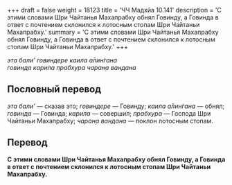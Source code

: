 +++
draft = false
weight = 18123
title = 'ЧЧ Мадхйа 10.141'
description = 'С этими словами Шри Чайтанья Махапрабху обнял Говинду, а Говинда в ответ с почтением склонился к лотосным стопам Шри Чайтаньи Махапрабху.'
summary = 'С этими словами Шри Чайтанья Махапрабху обнял Говинду, а Говинда в ответ с почтением склонился к лотосным стопам Шри Чайтаньи Махапрабху.'
+++

_эта бали’ говиндере каила а̄лин̇гана  
говинда карила прабхура чаран̣а вандана_

## Пословный перевод

_эта_ _бали’_ — сказав это; _говиндере_ — Говинду; _каила_ _а̄лин̇гана_ — обнял; _говинда_ — Говинда; _карила_ — совершил; _прабхура_ — Господа Шри Чайтаньи Махапрабху; _чаран̣а_ _вандана_ — поклон лотосным стопам.

## Перевод

**С этими словами Шри Чайтанья Махапрабху обнял Говинду, а Говинда в ответ с почтением склонился к лотосным стопам Шри Чайтаньи Махапрабху.**
